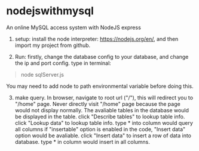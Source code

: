 # nodejswithmysql
An online MySQL access system with NodeJS express

1. setup: 
install the node interpreter: https://nodejs.org/en/, and then import my project from github. 

2. Run: 
firstly, change the database config to your database, and change the ip and port config.
type in terminal: 
> node sqlServer.js

You may need to add node to path environmental variable before doing this. 

3. make query. 
In browser, navigate to root url ("/"), this will redirect you to "/home" page. Never directly visit "/home" page because the page would not display normally. 
The avaliable tables in the database would be displayed in the table. 
click "Describe tables" to lookup table info. 
click "Lookup data" to lookup table info. type * into column would query all columns
if "insertable" option is enabled in the code, "Insert data" option would be avaliable. 
click "Insert data" to insert a row of data into database. type * in column would insert in all columns. 
